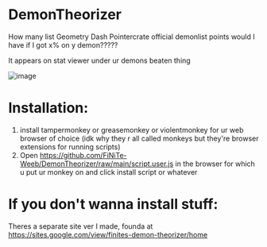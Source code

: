 # DemonTheorizer
How many list Geometry Dash Pointercrate official demonlist points would I have if I got x% on y demon?????

It appears on stat viewer under ur demons beaten thing

![image](https://user-images.githubusercontent.com/101021772/156901598-d48bcab1-1390-43eb-9095-6cc2d61e1f54.png)


# Installation:
1. install tampermonkey or greasemonkey or violentmonkey for ur web browser of choice (idk why they r all called monkeys but they're browser extensions for running scripts)
2. Open https://github.com/FiNiTe-Weeb/DemonTheorizer/raw/main/script.user.js in the browser for which u put ur monkey on and click install script or whatever

# If you don't wanna install stuff:
Theres a separate site ver I made, founda at https://sites.google.com/view/finites-demon-theorizer/home

